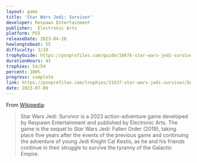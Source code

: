 ```yaml
---
layout: game
title: 'Star Wars Jedi: Survivor'
developer: Respawn Entertainment
publisher: 	Electronic Arts
platform: PS5
releaseDate: 2023-04-28
howlongtobeat: 55
difficulty: 3/10
trophyGuide: https://psnprofiles.com/guide/16676-star-wars-jedi-survivor-trophy-guide
durationHours: 43
trophies: 54/54
percent: 100%
progress: complete
link: https://psnprofiles.com/trophies/21937-star-wars-jedi-survivor/barrelofjuice
date: 2023-07-09
---
```


From [Wikipedia](https://en.wikipedia.org/wiki/Star_Wars_Jedi:_Survivor):

> Star Wars Jedi: Survivor is a 2023 action-adventure game developed by Respawn Entertainment and published by Electronic Arts. The game is the sequel to Star Wars Jedi: Fallen Order (2019), taking place five years after the events of the previous game and continuing the adventure of young Jedi Knight Cal Kestis, as he and his friends continue in their struggle to survive the tyranny of the Galactic Empire.
